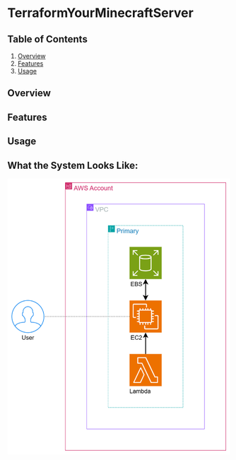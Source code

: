 # TerraformYourMinecraftServer

## Table of Contents
1. [Overview](#Overview)
2. [Features](#Features)
3. [Usage](#Usage)

## Overview 

## Features

## Usage

## What the System Looks Like:
![image](system_architecture.drawio.png)

